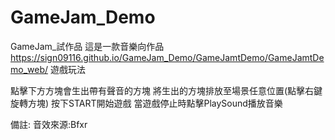 # GameJam_Demo
 GameJam_試作品
 這是一款音樂向作品
 https://sign09116.github.io/GameJam_Demo/GameJamtDemo/GameJamtDemo_web/
遊戲玩法

點擊下方方塊會生出帶有聲音的方塊
將生出的方塊排放至場景任意位置(點擊右鍵旋轉方塊)
按下START開始遊戲
當遊戲停止時點擊PlaySound播放音樂

備註:
音效來源:Bfxr
